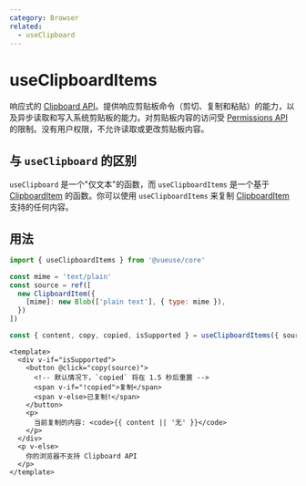 ```yaml
---
category: Browser
related:
  - useClipboard
---
```


# useClipboardItems

响应式的 [Clipboard API](https://developer.mozilla.org/en-US/docs/Web/API/Clipboard_API)。提供响应剪贴板命令（剪切、复制和粘贴）的能力，以及异步读取和写入系统剪贴板的能力。对剪贴板内容的访问受 [Permissions API](https://developer.mozilla.org/en-US/docs/Web/API/Permissions_API) 的限制。没有用户权限，不允许读取或更改剪贴板内容。

## 与 `useClipboard` 的区别

`useClipboard` 是一个"仅文本"的函数，而 `useClipboardItems` 是一个基于 [ClipboardItem](https://developer.mozilla.org/en-US/docs/Web/API/ClipboardItem) 的函数。你可以使用 `useClipboardItems` 来复制 [ClipboardItem](https://developer.mozilla.org/en-US/docs/Web/API/ClipboardItem) 支持的任何内容。

## 用法

```js
import { useClipboardItems } from '@vueuse/core'

const mime = 'text/plain'
const source = ref([
  new ClipboardItem({
    [mime]: new Blob(['plain text'], { type: mime }),
  })
])

const { content, copy, copied, isSupported } = useClipboardItems({ source })
```

```vue
<template>
  <div v-if="isSupported">
    <button @click="copy(source)">
      <!-- 默认情况下，`copied` 将在 1.5 秒后重置 -->
      <span v-if="!copied">复制</span>
      <span v-else>已复制!</span>
    </button>
    <p>
      当前复制的内容: <code>{{ content || '无' }}</code>
    </p>
  </div>
  <p v-else>
    你的浏览器不支持 Clipboard API
  </p>
</template>
```
